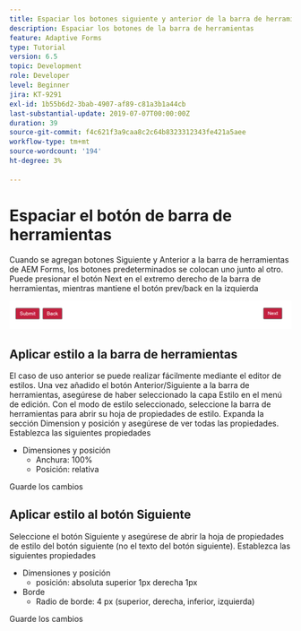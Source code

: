 ```yaml
---
title: Espaciar los botones siguiente y anterior de la barra de herramientas
description: Espaciar los botones de la barra de herramientas
feature: Adaptive Forms
type: Tutorial
version: 6.5
topic: Development
role: Developer
level: Beginner
jira: KT-9291
exl-id: 1b55b6d2-3bab-4907-af89-c81a3b1a44cb
last-substantial-update: 2019-07-07T00:00:00Z
duration: 39
source-git-commit: f4c621f3a9caa8c2c64b8323312343fe421a5aee
workflow-type: tm+mt
source-wordcount: '194'
ht-degree: 3%

---
```


# Espaciar el botón de barra de herramientas

Cuando se agregan botones Siguiente y Anterior a la barra de herramientas de AEM Forms, los botones predeterminados se colocan uno junto al otro. Puede presionar el botón Next en el extremo derecho de la barra de herramientas, mientras mantiene el botón prev/back en la izquierda

![espaciado de barra de herramientas](assets/toolbar-spacing.png)


## Aplicar estilo a la barra de herramientas

El caso de uso anterior se puede realizar fácilmente mediante el editor de estilos. Una vez añadido el botón Anterior/Siguiente a la barra de herramientas, asegúrese de haber seleccionado la capa Estilo en el menú de edición. Con el modo de estilo seleccionado, seleccione la barra de herramientas para abrir su hoja de propiedades de estilo. Expanda la sección Dimension y posición y asegúrese de ver todas las propiedades. Establezca las siguientes propiedades
* Dimensiones y posición
   * Anchura: 100%
   * Posición: relativa

Guarde los cambios

## Aplicar estilo al botón Siguiente

Seleccione el botón Siguiente y asegúrese de abrir la hoja de propiedades de estilo del botón siguiente (no el texto del botón siguiente). Establezca las siguientes propiedades
* Dimensiones y posición
   * posición: absoluta superior 1px derecha 1px
* Borde
   * Radio de borde: 4 px (superior, derecha, inferior, izquierda)

Guarde los cambios

